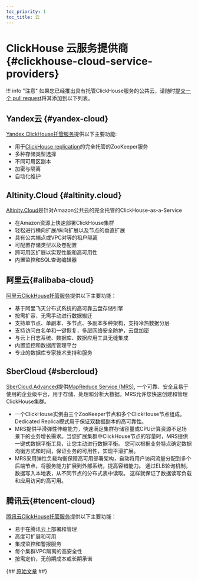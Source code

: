```yaml
---
toc_priority: 1
toc_title: 云
---
```


# ClickHouse 云服务提供商 {#clickhouse-cloud-service-providers}

!!! info "注意"
    如果您已经推出具有托管ClickHouse服务的公共云，请随时[提交一个 pull request](https://github.com/ClickHouse/ClickHouse/edit/master/docs/en/commercial/cloud.md)将其添加到以下列表。

## Yandex云 {#yandex-cloud}

[Yandex ClickHouse托管服务](https://cloud.yandex.com/services/managed-clickhouse?utm_source=referrals&utm_medium=clickhouseofficialsite&utm_campaign=link3)提供以下主要功能:

-   用于[ClickHouse replication](../engines/table-engines/mergetree-family/replication.md)的完全托管的ZooKeeper服务
-   多种存储类型选择
-   不同可用区副本
-   加密与隔离
-   自动化维护

## Altinity.Cloud {#altinity.cloud}

[Altinity.Cloud](https://altinity.com/cloud-database/)是针对Amazon公共云的完全托管的ClickHouse-as-a-Service

-   在Amazon资源上快速部署ClickHouse集群
-   轻松进行横向扩展/纵向扩展以及节点的垂直扩展
-   具有公共端点或VPC对等的租户隔离
-   可配置存储类型以及卷配置
-   跨可用区扩展以实现性能和高可用性
-   内置监控和SQL查询编辑器

## 阿里云{#alibaba-cloud}

[阿里云ClickHouse托管服务](https://www.alibabacloud.com/zh/product/clickhouse)提供以下主要功能：

- 基于阿里飞天分布式系统的高可靠云盘存储引擎
- 按需扩容，无需手动进行数据搬迁
- 支持单节点、单副本、多节点、多副本多种架构，支持冷热数据分层
- 支持访问白名单和一键恢复，多层网络安全防护，云盘加密
- 与云上日志系统、数据库、数据应用工具无缝集成
- 内置监控和数据库管理平台
- 专业的数据库专家技术支持和服务

## SberCloud {#sbercloud}

[SberCloud.Advanced](https://sbercloud.ru/en/advanced)提供[MapReduce Service (MRS)](https://docs.sbercloud.ru/mrs/ug/topics/ug__clickhouse.html), 一个可靠、安全且易于使用的企业级平台，用于存储、处理和分析大数据。MRS允许您快速创建和管理ClickHouse集群。

-   一个ClickHouse实例由三个ZooKeeper节点和多个ClickHouse节点组成。 Dedicated Replica模式用于保证双数据副本的高可靠性。
-   MRS提供平滑弹性伸缩能力，快速满足集群存储容量或CPU计算资源不足场景下的业务增长需求。当您扩展集群中ClickHouse节点的容量时，MRS提供一键式数据平衡工具，让您主动进行数据平衡。 您可以根据业务特点确定数据均衡方式和时间，保证业务的可用性，实现平滑扩展。
-   MRS采用弹性负载均衡保障高可用部署架构，自动将用户访问流量分配到多个后端节点，将服务能力扩展到外部系统，提高容错能力。 通过ELB轮询机制，数据写入本地表，从不同节点的分布式表中读取。 这样就保证了数据读写负载和应用访问的高可用。

## 腾讯云{#tencent-cloud}

[腾讯云ClickHouse托管服务](https://cloud.tencent.com/product/cdwch)提供以下主要功能：

-   易于在腾讯云上部署和管理
-   高度可扩展和可用
-   集成监控和警报服务
-   每个集群VPC隔离的高安全性
-   按需定价，无前期成本或长期承诺

{## [原始文章](https://clickhouse.tech/docs/en/commercial/cloud/) ##}
